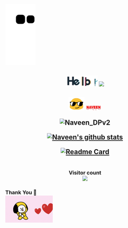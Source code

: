 <!--
**Naveen-nk1/Naveen-nk1** is a ✨ _special_ ✨ repository because its `README.md` (this file) appears on your GitHub profile.
Here are some ideas to get you started:
- 🔭 I’m currently working on ...
- 🌱 I’m currently learning ...
- 👯 I’m looking to collaborate on ...
- 🤔 I’m looking for help with ...
- 💬 Ask me about ...
- 📫 How to reach me: ...
- 😄 Pronouns: ...
- ⚡ Fun fact: ...
-->
![snake gif](https://github.com/N4veenNK/N4veenNK/raw/output/github-contribution-grid-snake.svg)

<h2 align="center" </h2><img src="https://github.com/N4veenNK/N4veenNK/blob/main/assets/hello.gif" width="100px">&nbsp;<img src="https://github.com/TheDudeThatCode/TheDudeThatCode/blob/master/Assets/Mario_Hello_Big.gif" width="50px">
<h2 align="center" </h2><img src="https://github.com/N4veenNK/N4veenNK/blob/main/assets/emoji.gif" width="50px">&nbsp;<img
src="https://github.com/N4veenNK/N4veenNK/blob/main/assets/naveen.png" width="50px">                                                                                                                         

![Naveen_DPv2](https://github.com/TheDudeThatCode/TheDudeThatCode/blob/master/Assets/Mario_Gameplay.gif)

[![Naveen's github stats](https://github-readme-stats.vercel.app/api?username=N4veenNK&count_private=true&theme=jolly&show_icons=true&include_all_commits&border_radius=30px)](https://github.com/N4veenNK)

[![Readme Card](https://github-readme-stats.vercel.app/api/pin/?username=N4veenNK&repo=device_asus_X00TD&theme=monokai&langs_count&layout_compact&border_radius=25px)](https://github.com/N4veenNK/device_asus_X00TD)

<h3 align="center"> 
  <br> Visitor count <br>
  <img src="https://profile-counter.glitch.me/N4veenNK/count.svg" />
</h3>

<h3 align="left"
    <br> Thank You 🤗<br>
<img src="https://github.com/N4veenNK/N4veenNK/blob/main/assets/love.gif" width="150px"/>








